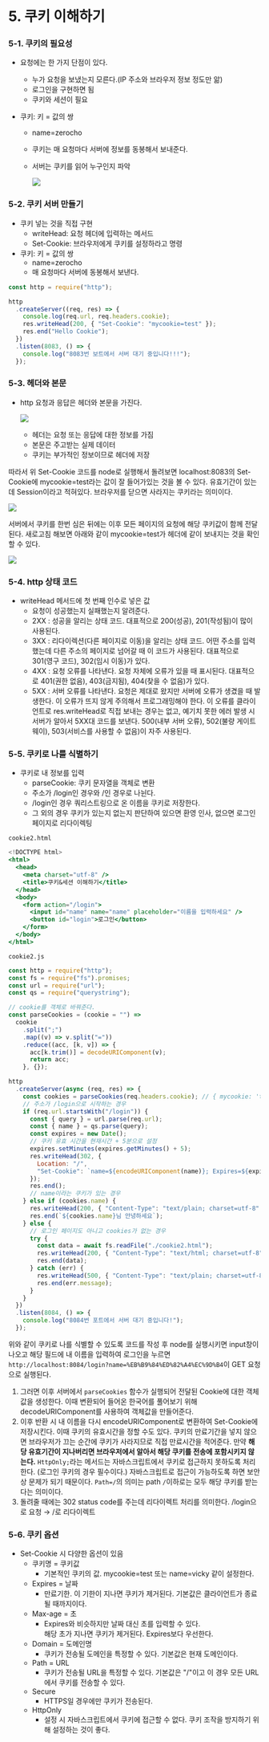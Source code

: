﻿# 5. 쿠키 이해하기

### 5-1. 쿠키의 필요성

- 요청에는 한 가지 단점이 있다.
  - 누가 요청을 보냈는지 모른다.(IP 주소와 브라우저 정보 정도만 앎)
  - 로그인을 구현하면 됨
  - 쿠키와 세션이 필요
- 쿠키: 키 = 값의 쌍

  - name=zerocho
  - 쿠키는 매 요청마다 서버에 정보를 동봉해서 보내준다.
  - 서버는 쿠키를 읽어 누구인지 파악

    ![](../img/210319-1.png)

### 5-2. 쿠키 서버 만들기

- 쿠키 넣는 것을 직접 구현
  - writeHead: 요청 헤더에 입력하는 메서드
  - Set-Cookie: 브라우저에게 쿠키를 설정하라고 명령
- 쿠키: 키 = 값의 쌍
  - name=zerocho
  - 매 요청마다 서버에 동봉해서 보낸다.

```jsx
const http = require("http");

http
  .createServer((req, res) => {
    console.log(req.url, req.headers.cookie);
    res.writeHead(200, { "Set-Cookie": "mycookie=test" });
    res.end("Hello Cookie");
  })
  .listen(8083, () => {
    console.log("8083번 보트에서 서버 대기 중입니다!!!");
  });
```

### 5-3. 헤더와 본문

- http 요청과 응답은 헤더와 본문을 가진다.

  ![](../img/210319-2.png)

  - 헤더는 요청 또는 응답에 대한 정보를 가짐
  - 본문은 주고받는 실제 데이터
  - 쿠키는 부가적인 정보이므로 헤더에 저장

따라서 위 Set-Cookie 코드를 node로 실행해서 돌려보면 localhost:8083의 Set-Cookie에 mycookie=test라는 값이 잘 들어가있는 것을 볼 수 있다. 유효기간이 있는데 Session이라고 적혀있다. 브라우저를 닫으면 사라지는 쿠키라는 의미이다.

![](../img/210319-3.png)

서버에서 쿠키를 한번 심은 뒤에는 이후 모든 페이지의 요청에 해당 쿠키값이 함께 전달된다. 새로고침 해보면 아래와 같이 mycookie=test가 헤더에 같이 보내지는 것을 확인할 수 있다.

![](../img/210319-4.png)

### 5-4. http 상태 코드

- writeHead 메서드에 첫 번째 인수로 넣은 값
  - 요청이 성공했는지 실패했는지 알려준다.
  - 2XX : 성공을 알리는 상태 코드. 대표적으로 200(성공), 201(작성됨)이 많이 사용된다.
  - 3XX : 리다이렉션(다른 페이지로 이동)을 알리는 상태 코드. 어떤 주소를 입력했는데 다른 주소의 페이지로 넘어갈 때 이 코드가 사용된다. 대표적으로 301(영구 코드), 302(임시 이동)가 있다.
  - 4XX : 요청 오류를 나타낸다. 요청 자체에 오류가 있을 때 표시된다. 대표적으로 401(권한 없음), 403(금지됨), 404(찾을 수 없음)가 있다.
  - 5XX : 서버 오류를 나타낸다. 요청은 제대로 왔지만 서버에 오류가 생겼을 때 발생한다. 이 오류가 뜨지 않게 주의해서 프로그래밍해야 한다. 이 오류를 클라이언트로 res.writeHead로 직접 보내는 경우는 없고, 예기치 못한 에러 발생 시 서버가 알아서 5XX대 코드를 보낸다. 500(내부 서버 오류), 502(불량 게이트웨이), 503(서비스를 사용할 수 없음)이 자주 사용된다.

### 5-5. 쿠키로 나를 식별하기

- 쿠키로 내 정보를 입력
  - parseCookie: 쿠키 문자열을 객체로 변환
  - 주소가 /login인 경우와 /인 경우로 나뉜다.
  - /login인 경우 쿼리스트링으로 온 이름을 쿠키로 저장한다.
  - 그 외의 경우 쿠키가 있는지 없는지 판단하여 있으면 환영 인사, 없으면 로그인페이지로 리다이렉팅

`cookie2.html`

```jsx
<!DOCTYPE html>
<html>
  <head>
    <meta charset="utf-8" />
    <title>쿠키&세션 이해하기</title>
  </head>
  <body>
    <form action="/login">
      <input id="name" name="name" placeholder="이름을 입력하세요" />
      <button id="login">로그인</button>
    </form>
  </body>
</html>
```

`cookie2.js`

```jsx
const http = require("http");
const fs = require("fs").promises;
const url = require("url");
const qs = require("querystring");

// cookie를 객체로 바꿔준다.
const parseCookies = (cookie = "") =>
  cookie
    .split(";")
    .map((v) => v.split("="))
    .reduce((acc, [k, v]) => {
      acc[k.trim()] = decodeURIComponent(v);
      return acc;
    }, {});

http
  .createServer(async (req, res) => {
    const cookies = parseCookies(req.headers.cookie); // { mycookie: 'test' }
    // 주소가 /login으로 시작하는 경우
    if (req.url.startsWith("/login")) {
      const { query } = url.parse(req.url);
      const { name } = qs.parse(query);
      const expires = new Date();
      // 쿠키 유효 시간을 현재시간 + 5분으로 설정
      expires.setMinutes(expires.getMinutes() + 5);
      res.writeHead(302, {
        Location: "/",
        "Set-Cookie": `name=${encodeURIComponent(name)}; Expires=${expires.toGMTString()}; HttpOnly; Path=/`,
      });
      res.end();
      // name이라는 쿠키가 있는 경우
    } else if (cookies.name) {
      res.writeHead(200, { "Content-Type": "text/plain; charset=utf-8" });
      res.end(`${cookies.name}님 안녕하세요`);
    } else {
      // 로그인 페이지도 아니고 cookies가 없는 경우
      try {
        const data = await fs.readFile("./cookie2.html");
        res.writeHead(200, { "Content-Type": "text/html; charset=utf-8" });
        res.end(data);
      } catch (err) {
        res.writeHead(500, { "Content-Type": "text/plain; charset=utf-8" });
        res.end(err.message);
      }
    }
  })
  .listen(8084, () => {
    console.log("8084번 포트에서 서버 대기 중입니다!");
  });
```

위와 같이 쿠키로 나를 식별할 수 있도록 코드를 작성 후 node를 실행시키면 input창이 나오고 해당 필드에 내 이름을 입력하여 로그인을 누르면 `http://localhost:8084/login?name=%EB%B9%84%ED%82%A4%EC%9D%B4`이 GET 요청으로 실행된다.

1. 그러면 이후 서버에서 `parseCookies` 함수가 실행되어 전달된 Cookie에 대한 객체값을 생성한다. 이때 변환되어 들어온 한국어를 풀어보기 위해 decodeURIComponent를 사용하여 객체값을 만들어준다.
2. 이후 반환 시 내 이름을 다시 encodeURIComponent로 변환하여 Set-Cookie에 저장시킨다. 이때 쿠키의 유효시간을 정할 수도 있다. 쿠키의 만료기간을 넣지 않으면 브라우저가 끄는 순간에 쿠키가 사라지므로 직접 만료시간을 적어준다. 만약 **해당 유효기간이 지나버리면 브라우저에서 알아서 해당 쿠키를 전송에 포함시키지 않는다.** `HttpOnly;`라는 메서드는 자바스크립트에서 쿠키로 접근하지 못하도록 처리한다. (로그인 쿠키의 경우 필수이다.) 자바스크립트로 접근이 가능하도록 하면 보안상 문제가 되기 때문이다. `Path=/`의 의미는 path `/`이하로는 모두 해당 쿠키를 받는다는 의미이다.
3. 돌려줄 때에는 302 status code를 주는데 리다이렉트 처리를 의미한다. /login으로 요청 → /로 리다이렉트

### 5-6. 쿠키 옵션

- Set-Cookie 시 다양한 옵션이 있음
  - 쿠키명 = 쿠키값
    - 기본적인 쿠키의 값. mycookie=test 또는 name=vicky 같이 설정한다.
  - Expires = 날짜
    - 만료기한. 이 기한이 지나면 쿠키가 제거된다. 기본값은 클라이언트가 종료될 때까지이다.
  - Max-age = 초
    - Expires와 비슷하지만 날짜 대신 초를 입력할 수 있다.  
      해당 초가 지나면 쿠키가 제거된다. Expires보다 우선한다.
  - Domain = 도메인명
    - 쿠키가 전송될 도메인을 특정할 수 있다. 기본값은 현재 도메인이다.
  - Path = URL
    - 쿠키가 전송될 URL을 특정할 수 있다.
      기본값은 "/"이고 이 경우 모든 URL에서 쿠키를 전송할 수 있다.
  - Secure
    - HTTPS일 경우에만 쿠키가 전송된다.
  - HttpOnly
    - 설정 시 자바스크립트에서 쿠키에 접근할 수 없다. 쿠키 조작을 방지하기 위해 설정하는 것이 좋다.
